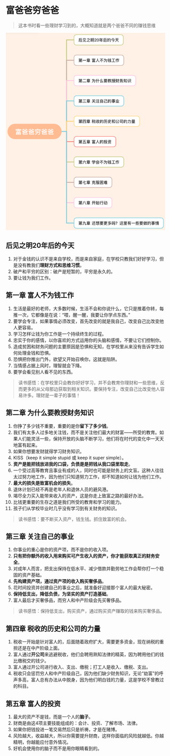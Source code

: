 # 富爸爸穷爸爸

> 这本书时看一些理财学习到的，大概知道就是两个爸爸不同的赚钱思维

![](./img/outline.png)

## 后见之明20年后的今天

1. 对于金钱的认识不是来自学校，而是来自家庭，在学校只教我们好好学习，但是没有教我们**理财方式和思维习惯**。
2. 破产和平穷的区别：破产是短暂的，平穷是永久的。
3. 要让钱为我们工作。

## 第一章 富人不为钱工作

1. 生活是最好的老师，大多数时候，生活不会和你说什么，它只是推着你转，每推一次，它都像是在说：“喂，醒一醒，我要让你学点东西。”
2. 要学会专注，如果事情必须改变，首先改变的就是我自己，改变自己比改变他人更容易。
3. 学习怎样让钱为你工作是一个持续终生的过程。
4. 忠实于你的感情，以你喜欢的方式运用你的头脑和感情，不要让它们控制你。
5. 造成贫困和财务问题的主要原因是恐惧和无知，在学校里从来没有告诉学生如何处理金钱和恐惧。
6. 恐惧把你推出门外，欲望又开始召唤你，这就是陷阱。
7. 当情感占据上风时，理智就会下降。
8. 要学会看见别人看不见的东西。

> 读书感悟：在学校里只会教你好好学习，并不会教育你理财和一些思维，反而更多的从父母那边获取到相关知识。要保持专注，改变自己比改变他人容易许多。理财是一辈子的事情！

## 第二章 为什么要教授财务知识

1. 你挣了多少钱不重要，重要的是你**留下了多少钱**。
2. 我们有太多人过多地关注钱，而不是关注他们最大的财富——所受的教育。如果人们能灵活一些，保持开放的头脑不断学习，他们将在时代的变化中一天天地富有起来。
3. 如果你想要发财就得学习财务知识。
4. KISS（keep it simple stupid 或 keep it super simple）。
5. **资产是能把钱放进我的口袋，负债是是把钱从我口袋里取走**。
6. 一个受过高等教育且事业有成的人，同时也可能是财务上的文盲。这种人往往太过努力地工作，因为他们只知道努力工作，却不知道如何让钱为他们工作。
7. **最大的损失是致富机会的损失**。
8. 退休计划已经不再是老年人和退休人员的避风港。
9. 竭尽全力买入能带来收入的资产，这是你走上致富之路的最好办法。
10. 比钱更重要的生存之道是我们所受的教育和学习的能力。
11. 孩子们从学校毕业时几乎没有学习到有关财务的知识。

> 读书感悟：要不断买入资产，钱生钱。抓住致富的机会。

## 第三章 关注自己的事业

1. 你事业的重心是你的资产项，而不是你的收入项。
2. **只有把你额外的收入用来购买可产生收入的资产，你才能获取真正的财务安全**。
3. 对成年人而言，把支出保持在低水平、减少借款并勤劳地工作会帮你打一个稳固的资产基础。
4. **先构建资产项，通过资产项的收入购买奢侈品**。
5. 花时间投资并创建自己的事业之后，就准备好迎接那个富人的最大秘密。
6. **保持低支出，降低负债，为坚实的资产打造基础**。
7. 富人最后才买奢侈品，而穷人和中产阶级会先买奢侈品。

> 读书感悟：保持低支出，购买资产，通过购买资产赚取的钱来购买奢侈品。

## 第四章 税收的历史和公司的力量

1. 税收一开始是针对富人的，后面随着政府扩大，需要更多资金，现在纳税的重担还是在中产阶级上面。
2. 富人通过**开公司**来逃避税收，他们会聘用熟知法律的精英，因为聘用他们的钱比缴税交的钱少。
3. 富人通过开公司进行收入、支出、缴税；打工人是收入、缴税、支出。
4. 税收只会惩罚穷人和中产阶级自己，因为他们缺少财务知识，无论“劫富”的呼声多高，富人总有办法从中脱身，因为他们明白钱的力量，这是学校不曾教过的科目。

## 第五章 富人的投资

1. 最大的资产不是钱，而是一个人的**脑子**。
2. 财商是由这4项主要技能组成的：会计、投资、了解市场、法律。
3. 如果你把钱投进一笔交易然后只是祈祷，才是在赌博。
4. 风险越大，收益越大，所以你需要提升财商，这样你面临的风险就越低。你越精明，你越能应付意外情况。
5. 好机会使用你的脑子而不是用你眼睛看到的。